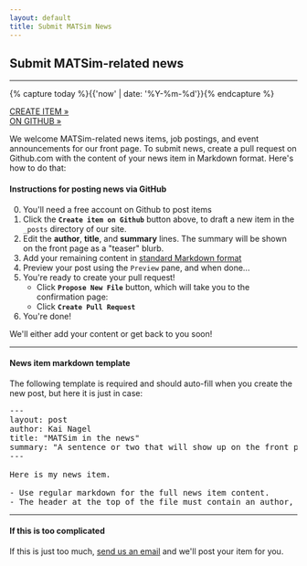 ```yaml
---
layout: default
title: Submit MATSim News
---
```


## Submit MATSim-related news

---

{% capture today %}{{'now' | date: '%Y-%m-%d'}}{% endcapture %}

<div><a target="_blank"
  href="https://github.com/matsim-org/jekyll-website/new/master/?filename=/_posts/{{today}}-news-item.md&value=---%0alayout: post%0aauthor: Your Name%0atitle: %22News Item Title%22%0asummary: %22A sentence or two that will show up on the front page%22%0a---%0a%0aHere is my news item.%0a%0a- Use regular markdown for the full news item content%0a- The header at the top of the file MUST contain your name, item title, and a summary%0a">

<p class="submit-link">CREATE ITEM &raquo;<br/>ON GITHUB &raquo;</p></a></div>

We welcome MATSim-related news items, job postings, and event announcements for our front page. To submit news, create a pull request on Github.com with the content of your news item in Markdown format. Here's how to do that:


#### Instructions for posting news via GitHub

0. You'll need a free account on Github to post items
1. Click the **`Create item on Github`** button above, to draft a new item in the `_posts` directory of our site.
2. Edit the **author**, **title**, and **summary** lines. The summary will be shown on the front page as a "teaser" blurb.
3. Add your remaining content in [standard Markdown format](https://github.com/adam-p/markdown-here/wiki/Markdown-Cheatsheet)
4. Preview your post using the `Preview` pane, and when done...
5. You're ready to create your pull request!
   - Click **`Propose New File`** button, which will take you to the confirmation page:
   - Click **`Create Pull Request`**
6. You're done!

We'll either add your content or get back to you soon!

---

#### News item markdown template

The following template is required and should auto-fill when you create the new post, but here it is just in case:

<pre>
---
layout: post
author: Kai Nagel
title: "MATSim in the news"
summary: "A sentence or two that will show up on the front page."
---

Here is my news item.

- Use regular markdown for the full news item content.
- The header at the top of the file must contain an author, title, and summary
</pre>

---

#### If this is too complicated

If this is just too much, [send us an email](mailto:sekretariat@vsp.tu-berlin.de) and we'll post your item for you.
